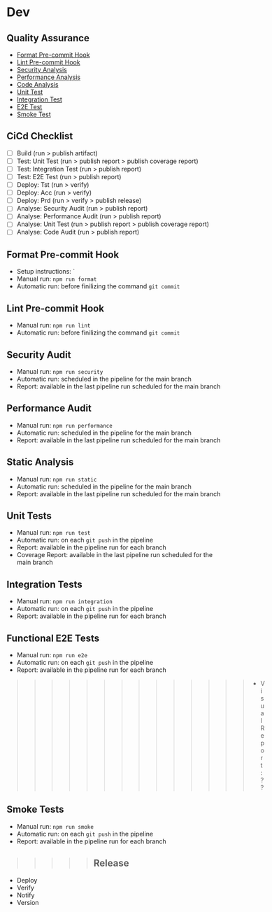 # Dev

## Quality Assurance

- [Format Pre-commit Hook](../quality/hook_format.md)
- [Lint Pre-commit Hook](../quality//hook_lint.md)
- [Security Analysis](../quality/analyse_security.md)
- [Performance Analysis](../quality/analyse_performance.md)
- [Code Analysis](../quality/analyse_code.md)
- [Unit Test](../quality/test_unit.md)
- [Integration Test](../quality/test_integration.md)
- [E2E Test](../quality/test_e2e.md)
- [Smoke Test](../quality/test_smoke.md)


## CiCd Checklist

- [ ] Build (run > publish artifact)
- [ ] Test: Unit Test (run > publish report > publish coverage report)
- [ ] Test: Integration Test (run > publish report)
- [ ] Test: E2E Test (run > publish report)
- [ ] Deploy: Tst (run > verify)
- [ ] Deploy: Acc (run > verify)
- [ ] Deploy: Prd (run > verify > publish release)
- [ ] Analyse: Security Audit (run > publish report)
- [ ] Analyse: Performance Audit (run > publish report)
- [ ] Analyse: Unit Test (run > publish report > publish coverage report)
- [ ] Analyse: Code Audit (run > publish report)

## Format Pre-commit Hook

- Setup instructions: `
- Manual run: `npm run format`
- Automatic run: before finilizing the command `git commit`

## Lint Pre-commit Hook

- Manual run: `npm run lint`
- Automatic run: before finilizing the command `git commit`

## Security Audit

- Manual run: `npm run security`
- Automatic run: scheduled in the pipeline for the main branch
- Report: available in the last pipeline run scheduled for the main branch

## Performance Audit

- Manual run: `npm run performance`
- Automatic run: scheduled in the pipeline for the main branch
- Report: available in the last pipeline run scheduled for the main branch

## Static Analysis

- Manual run: `npm run static`
- Automatic run: scheduled in the pipeline for the main branch
- Report: available in the last pipeline run scheduled for the main branch

## Unit Tests

- Manual run: `npm run test`
- Automatic run: on each `git push` in the pipeline
- Report: available in the pipeline run for each branch
- Coverage Report: available in the last pipeline run scheduled for the main branch

## Integration Tests

- Manual run: `npm run integration`
- Automatic run: on each `git push` in the pipeline
- Report: available in the pipeline run for each branch

## Functional E2E Tests

- Manual run: `npm run e2e`
- Automatic run: on each `git push` in the pipeline
- Report: available in the pipeline run for each branch

>>>>>>>>>>>>>> - Visual Report: ??

## Smoke Tests

- Manual run: `npm run smoke`
- Automatic run: on each `git push` in the pipeline
- Report: available in the pipeline run for each branch

>>>>> ## Release

- Deploy
- Verify
- Notify
- Version
